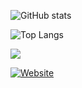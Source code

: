 ![GitHub stats](https://github-readme-stats.vercel.app/api?username=broCapang&show_icons=true&theme=tokyonight)

![Top Langs](https://github-readme-stats.vercel.app/api/top-langs/?username=broCapang&layout=compact&theme=tokyonight)


[<img src="https://img.shields.io/badge/linkedin-%230077B5.svg?&style=for-the-badge&logo=linkedin&logoColor=white" />](https://www.linkedin.com/in/gnapaC/)

[<img alt="Website" src="https://img.shields.io/badge/my_website-FF33FF">](https://brocapang.github.io/) 
